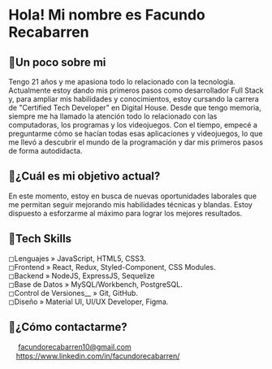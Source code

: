 # __Hola! Mi nombre es Facundo Recabarren__
## 📌Un poco sobre mi
Tengo 21 años y me apasiona todo lo relacionado con la tecnología. Actualmente estoy dando mis primeros pasos como desarrollador Full Stack y, para ampliar mis habilidades y conocimientos, estoy cursando la carrera de "Certified Tech Developer" en Digital House.
Desde que tengo memoria, siempre me ha llamado la atención todo lo relacionado con las computadoras, los programas y los videojuegos. Con el tiempo, empecé a preguntarme cómo se hacían todas esas aplicaciones y videojuegos, lo que me llevó a descubrir el mundo de la programación y dar mis primeros pasos de forma autodidacta.
## 📌¿Cuál es mi objetivo actual?
En este momento, estoy en busca de nuevas oportunidades laborales que me permitan seguir mejorando mis habilidades técnicas y blandas. Estoy dispuesto a esforzarme al máximo para lograr los mejores resultados.
## 📌Tech Skills
◻Lenguajes » JavaScript, HTML5, CSS3.
<br>
◻Frontend » React, Redux, Styled-Component, CSS Modules.
<br>
◻Backend » NodeJS, ExpressJS, Sequelize
<br>
◻Base de Datos » MySQL/Workbench, PostgreSQL.
<br>
◻Control de Versiones__ » Git, GitHub.
<br>
◻Diseño » Material UI, UI/UX Developer, Figma.

## 📌¿Cómo contactarme?
<img src="https://img.icons8.com/color/48/000000/gmail.png" width="15px"> facundorecabarren10@gmail.com
<br>
<img src="https://img.icons8.com/color/48/000000/linkedin.png" width="15px">https://www.linkedin.com/in/facundorecabarren/
